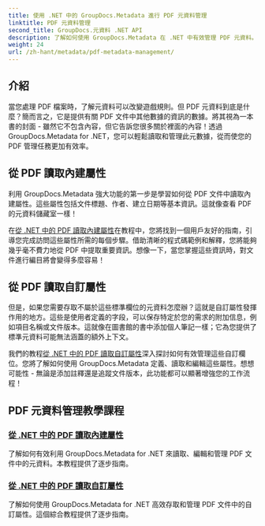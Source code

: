 ```yaml
---
title: 使用 .NET 中的 GroupDocs.Metadata 進行 PDF 元資料管理
linktitle: PDF 元資料管理
second_title: GroupDocs.元資料 .NET API
description: 了解如何使用 GroupDocs.Metadata 在 .NET 中有效管理 PDF 元資料。這個綜合指南涵蓋了從新增、編輯和提取元資料到在 .NET 應用程式中無縫實施的最佳實踐的所有內容。
weight: 24
url: /zh-hant/metadata/pdf-metadata-management/
---
```

## 介紹

當您處理 PDF 檔案時，了解元資料可以改變遊戲規則。但 PDF 元資料到底是什麼？簡而言之，它是提供有關 PDF 文件中其他數據的資訊的數據。將其視為一本書的封面 - 雖然它不包含內容，但它告訴您很多關於裡面的內容！透過 GroupDocs.Metadata for .NET，您可以輕鬆讀取和管理此元數據，從而使您的 PDF 管理任務更加有效率。

## 從 PDF 讀取內建屬性

利用 GroupDocs.Metadata 強大功能的第一步是學習如何從 PDF 文件中讀取內建屬性。這些屬性包括文件標題、作者、建立日期等基本資訊。這就像查看 PDF 的元資料儲藏室一樣！

在[從 .NET 中的 PDF 讀取內建屬性](./reading-built-in-properties-from-pdf/)在教程中，您將找到一個用戶友好的指南，引導您完成訪問這些屬性所需的每個步驟。借助清晰的程式碼範例和解釋，您將能夠幾乎毫不費力地從 PDF 中提取重要資訊。想像一下，當您掌握這些資訊時，對文件進行編目將會變得多麼容易！

## 從 PDF 讀取自訂屬性

但是，如果您需要存取不屬於這些標準欄位的元資料怎麼辦？這就是自訂屬性發揮作用的地方。這些是使用者定義的字段，可以保存特定於您的需求的附加信息，例如項目名稱或文件版本。這就像在圖書館的書中添加個人筆記一樣；它為您提供了標準元資料可能無法涵蓋的額外上下文。

我們的教程[從 .NET 中的 PDF 讀取自訂屬性](./reading-custom-properties-from-pdf/)深入探討如何有效管理這些自訂欄位。您將了解如何使用 GroupDocs.Metadata 定義、讀取和編輯這些屬性。想想可能性 - 無論是添加註釋還是追蹤文件版本，此功能都可以顯著增強您的工作流程！

## PDF 元資料管理教學課程
### [從 .NET 中的 PDF 讀取內建屬性](./reading-built-in-properties-from-pdf/)
了解如何有效利用 GroupDocs.Metadata for .NET 來讀取、編輯和管理 PDF 文件中的元資料。本教程提供了逐步指南。
### [從 .NET 中的 PDF 讀取自訂屬性](./reading-custom-properties-from-pdf/)
了解如何使用 GroupDocs.Metadata for .NET 高效存取和管理 PDF 文件中的自訂屬性。這個綜合教程提供了逐步指南。